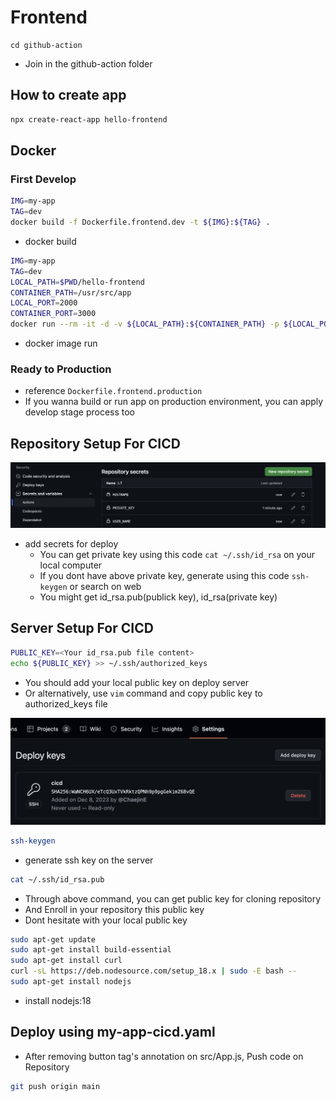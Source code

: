 # Frontend
```
cd github-action
```
- Join in the github-action folder

## How to create app

```bash
npx create-react-app hello-frontend
```

## Docker
### First Develop

```bash
IMG=my-app
TAG=dev
docker build -f Dockerfile.frontend.dev -t ${IMG}:${TAG} .
```
- docker build

```bash
IMG=my-app
TAG=dev
LOCAL_PATH=$PWD/hello-frontend
CONTAINER_PATH=/usr/src/app
LOCAL_PORT=2000
CONTAINER_PORT=3000
docker run --rm -it -d -v ${LOCAL_PATH}:${CONTAINER_PATH} -p ${LOCAL_PORT}:${CONTAINER_PORT} ${IMG}:${TAG}
```
- docker image run

### Ready to Production
- reference ```Dockerfile.frontend.production```
- If you wanna build or run app on production environment, you can apply develop stage process too

## Repository Setup For CICD
![Alt text](image-1.png)
- add secrets for deploy
  - You can get private key using this code ```cat ~/.ssh/id_rsa``` on your local computer
  - If you dont have above private key, generate using this code    ```ssh-keygen``` or search on web
  - You might get id_rsa.pub(publick key), id_rsa(private key)

## Server Setup For CICD
```bash
PUBLIC_KEY=<Your id_rsa.pub file content>
echo ${PUBLIC_KEY} >> ~/.ssh/authorized_keys
```
- You should add your local public key on deploy server
- Or alternatively, use ```vim``` command and copy public key to authorized_keys file

![Alt text](image.png)

```bash
ssh-keygen
```
- generate ssh key on the server
 
```bash
cat ~/.ssh/id_rsa.pub
```
- Through above command, you can get public key for cloning repository
- And Enroll in your repository this public key
- Dont hesitate with your local public key

```bash
sudo apt-get update
sudo apt-get install build-essential
sudo apt-get install curl
curl -sL https://deb.nodesource.com/setup_18.x | sudo -E bash -- 
sudo apt-get install nodejs
```
- install nodejs:18

## Deploy using my-app-cicd.yaml
- After removing button tag's annotation on src/App.js, Push code on Repository
 
```bash
git push origin main
```

